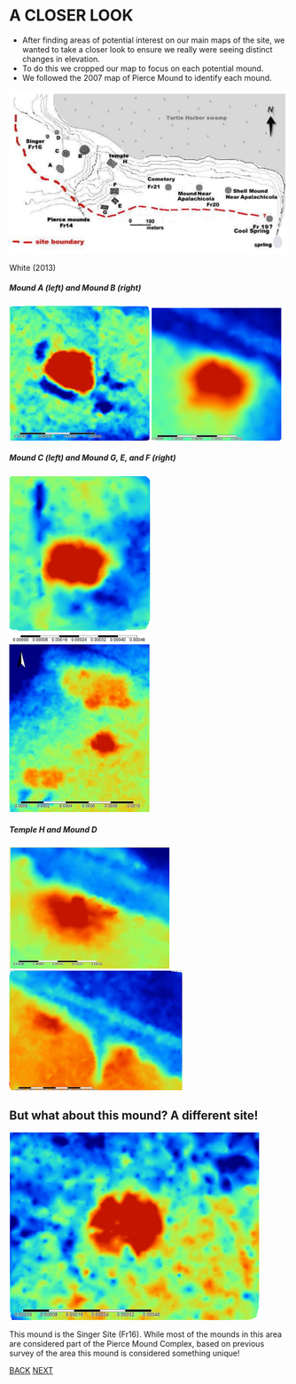 # A CLOSER LOOK
- After finding areas of potential interest on our main maps of the site, we wanted to take a closer look to ensure we really were seeing distinct changes in elevation. 
- To do this we cropped our map to focus on each potential mound. 
- We followed the 2007 map of Pierce Mound to identify each mound. 

![Image](whitemap.PNG)

White (2013)

##### Mound A (left)                and                      Mound B        (right)          

![Image](mounda.PNG)                                ![Image](moundb.PNG)    


##### Mound C (left)            and           Mound G, E, and F (right)

![Image](moundc.PNG)                    ![Image](moundd.PNG)


##### Temple H        and Mound D

![Image](temple.PNG)        ![Image](fr16.PNG)


## But what about this mound? A different site!

![Image](newmound.PNG)

This mound is the Singer Site (Fr16). While most of the mounds in this area are considered part of the Pierce Mound Complex, based on previous survey of the area this mound is considered something unique! 


[BACK](UsingLiDAR.md)   [NEXT](Conclusions.md)
